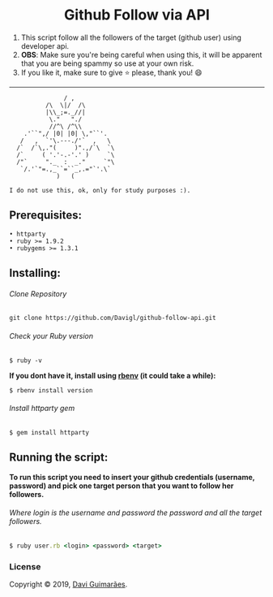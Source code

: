 <h1 align="center"> Github Follow via API </h1>

1. This script follow all the followers of the target (github user) using developer api.
2. **OBS**: Make sure you're being careful when using this, it will be apparent that you are being spammy so use at your own risk.
3. If you like it, make sure to give :star: please, thank you! :smile:
<hr>

```
               / ,
          /\  \|/  /\
          |\\_;=._//|
           \."   "./
           //^\ /^\\
    .'``",/ |0| |0| \,"``'.
   /   ,  `'\.---./'`  ,   \
  /`  /`\,."(     )".,/`\  `\
  /`     ( '.'-.-'.' )     `\
  /"`     "._  :  _."     `"\
   `/.'`"=.,_``=``_,.="`'.\`
             )   (
             
I do not use this, ok, only for study purposes :).
```

## Prerequisites:

```
• httparty
• ruby >= 1.9.2
• rubygems >= 1.3.1
```

## Installing:

###### Clone Repository

```shell
git clone https://github.com/Davigl/github-follow-api.git
```

###### Check your Ruby version

```shell
$ ruby -v
```

**If you dont have it, install using [rbenv](https://github.com/rbenv/rbenv) (it could take a while):**

```shell
$ rbenv install version
```

###### Install httparty gem

```shell
$ gem install httparty
```

## Running the script:

**To run this script you need to insert your github credentials (username, password) and pick one target person that you want to follow her followers.**

###### Where login is the username and password the password and all the target followers. 
```ruby
$ ruby user.rb <login> <password> <target>
```


### License

Copyright © 2019, [Davi Guimarães](https://github.com/davigl).
